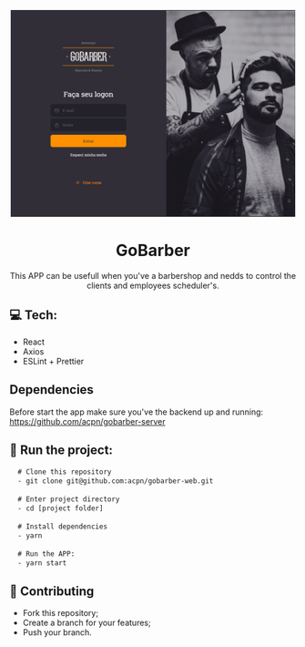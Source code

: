 <p align="center">
  <img width="500" height="363" src="./src/assets/font-page.png">
</p>
<h1 align=center>GoBarber</h1>
<p align="center">This APP can be usefull when you've a barbershop and nedds to control the clients and employees scheduler's.</p>

## :computer: Tech:
- React
- Axios
- ESLint + Prettier

## Dependencies
Before start the app make sure you've the backend up and running: https://github.com/acpn/gobarber-server

## :running: Run the project:
```shell
  # Clone this repository
  - git clone git@github.com:acpn/gobarber-web.git

  # Enter project directory
  - cd [project folder]

  # Install dependencies
  - yarn

  # Run the APP:
  - yarn start

```

## :fork_and_knife: Contributing
- Fork this repository;
- Create a branch for your features;
- Push your branch.
